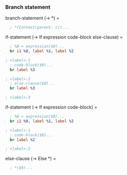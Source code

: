 ### Branch statement

branch-statement (-> *) =
```llvm
  ; *(Context(parent: c))...
```

if-statement (-> If expression code-block else-clause) =
```llvm
  ; %0 = expression($0)...
  br i1 %0, label %1, label %2

; <label>:1
  ; code-block($0)...
  br label %3

; <label>:2
  ; else-clause($0)...
  br label %3

; <label>:3
```

if-statement (-> If expression code-block) =
```llvm
  ; %0 = expression($0)...
  br i1 %0, label %1, label %2

; <label>:1
  ; code-block($0)...
  br label %2

; <label>:2
```

else-clause (-> Else *) =
```llvm
  ; *($0)...
```
